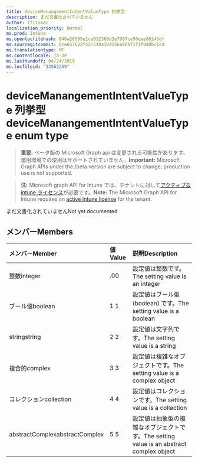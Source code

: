 ```yaml
---
title: deviceManangementIntentValueType 列挙型
description: まだ文書化されていません
author: tfitzmac
localization_priority: Normal
ms.prod: Intune
ms.openlocfilehash: 840a28595e1ce812368d2e7907ce56eee88245df
ms.sourcegitcommit: 0ce657622f42c510a104156a96bf1f1f040bc1cd
ms.translationtype: MT
ms.contentlocale: ja-JP
ms.lasthandoff: 04/24/2019
ms.locfileid: "32562259"
---
```

# <a name="devicemanangementintentvaluetype-enum-type"></a><span data-ttu-id="238d7-103">deviceManangementIntentValueType 列挙型</span><span class="sxs-lookup"><span data-stu-id="238d7-103">deviceManangementIntentValueType enum type</span></span>

> <span data-ttu-id="238d7-104">**重要:** ベータ版の Microsoft Graph api は変更される可能性があります。運用環境での使用はサポートされていません。</span><span class="sxs-lookup"><span data-stu-id="238d7-104">**Important:** Microsoft Graph APIs under the /beta version are subject to change; production use is not supported.</span></span>

> <span data-ttu-id="238d7-105">**注:** Microsoft graph API for Intune では、テナントに対して[アクティブな intune ライセンス](https://go.microsoft.com/fwlink/?linkid=839381)が必要です。</span><span class="sxs-lookup"><span data-stu-id="238d7-105">**Note:** The Microsoft Graph API for Intune requires an [active Intune license](https://go.microsoft.com/fwlink/?linkid=839381) for the tenant.</span></span>

<span data-ttu-id="238d7-106">まだ文書化されていません</span><span class="sxs-lookup"><span data-stu-id="238d7-106">Not yet documented</span></span>

## <a name="members"></a><span data-ttu-id="238d7-107">メンバー</span><span class="sxs-lookup"><span data-stu-id="238d7-107">Members</span></span>
|<span data-ttu-id="238d7-108">メンバー</span><span class="sxs-lookup"><span data-stu-id="238d7-108">Member</span></span>|<span data-ttu-id="238d7-109">値</span><span class="sxs-lookup"><span data-stu-id="238d7-109">Value</span></span>|<span data-ttu-id="238d7-110">説明</span><span class="sxs-lookup"><span data-stu-id="238d7-110">Description</span></span>|
|:---|:---|:---|
|<span data-ttu-id="238d7-111">整数</span><span class="sxs-lookup"><span data-stu-id="238d7-111">integer</span></span>|<span data-ttu-id="238d7-112">.0</span><span class="sxs-lookup"><span data-stu-id="238d7-112">0</span></span>|<span data-ttu-id="238d7-113">設定値は整数です。</span><span class="sxs-lookup"><span data-stu-id="238d7-113">The setting value is an integer</span></span>|
|<span data-ttu-id="238d7-114">ブール値</span><span class="sxs-lookup"><span data-stu-id="238d7-114">boolean</span></span>|<span data-ttu-id="238d7-115">1 </span><span class="sxs-lookup"><span data-stu-id="238d7-115">1</span></span>|<span data-ttu-id="238d7-116">設定値はブール型 (boolean) です。</span><span class="sxs-lookup"><span data-stu-id="238d7-116">The setting value is a boolean</span></span>|
|<span data-ttu-id="238d7-117">string</span><span class="sxs-lookup"><span data-stu-id="238d7-117">string</span></span>|<span data-ttu-id="238d7-118">2 </span><span class="sxs-lookup"><span data-stu-id="238d7-118">2</span></span>|<span data-ttu-id="238d7-119">設定値は文字列です。</span><span class="sxs-lookup"><span data-stu-id="238d7-119">The setting value is a string</span></span>|
|<span data-ttu-id="238d7-120">複合的</span><span class="sxs-lookup"><span data-stu-id="238d7-120">complex</span></span>|<span data-ttu-id="238d7-121">3 </span><span class="sxs-lookup"><span data-stu-id="238d7-121">3</span></span>|<span data-ttu-id="238d7-122">設定値は複雑なオブジェクトです。</span><span class="sxs-lookup"><span data-stu-id="238d7-122">The setting value is a complex object</span></span>|
|<span data-ttu-id="238d7-123">コレクション</span><span class="sxs-lookup"><span data-stu-id="238d7-123">collection</span></span>|<span data-ttu-id="238d7-124">4 </span><span class="sxs-lookup"><span data-stu-id="238d7-124">4</span></span>|<span data-ttu-id="238d7-125">設定値はコレクションです。</span><span class="sxs-lookup"><span data-stu-id="238d7-125">The setting value is a collection</span></span>|
|<span data-ttu-id="238d7-126">abstractComplex</span><span class="sxs-lookup"><span data-stu-id="238d7-126">abstractComplex</span></span>|<span data-ttu-id="238d7-127">5 </span><span class="sxs-lookup"><span data-stu-id="238d7-127">5</span></span>|<span data-ttu-id="238d7-128">設定値は抽象型の複雑なオブジェクトです。</span><span class="sxs-lookup"><span data-stu-id="238d7-128">The setting value is an abstract complex object</span></span>|






